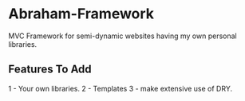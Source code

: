 # Abraham-Framework
MVC Framework for semi-dynamic websites having my own personal libraries. 

## Features To Add
1 - Your own libraries.
2 - Templates
3 - make extensive use of DRY.
